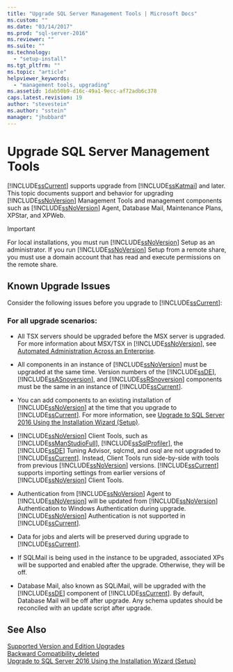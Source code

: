 ```yaml
---
title: "Upgrade SQL Server Management Tools | Microsoft Docs"
ms.custom: ""
ms.date: "03/14/2017"
ms.prod: "sql-server-2016"
ms.reviewer: ""
ms.suite: ""
ms.technology: 
  - "setup-install"
ms.tgt_pltfrm: ""
ms.topic: "article"
helpviewer_keywords: 
  - "management tools, upgrading"
ms.assetid: 1dab50b9-d16c-49a1-9ecc-af72adb6c378
caps.latest.revision: 19
author: "stevestein"
ms.author: "sstein"
manager: "jhubbard"
---
```

# Upgrade SQL Server Management Tools
  [!INCLUDE[ssCurrent](../../includes/sscurrent-md.md)] supports upgrade from [!INCLUDE[ssKatmai](../../includes/sskatmai-md.md)] and later. This topic documents support and behavior for upgrading [!INCLUDE[ssNoVersion](../../includes/ssnoversion-md.md)] Management Tools and management components such as [!INCLUDE[ssNoVersion](../../includes/ssnoversion-md.md)] Agent, Database Mail, Maintenance Plans, XPStar, and XPWeb.  
  
> [!IMPORTANT]  
>  For local installations, you must run [!INCLUDE[ssNoVersion](../../includes/ssnoversion-md.md)] Setup as an administrator. If you run [!INCLUDE[ssNoVersion](../../includes/ssnoversion-md.md)] Setup from a remote share, you must use a domain account that has read and execute permissions on the remote share.  
  
## Known Upgrade Issues  
 Consider the following issues before you upgrade to [!INCLUDE[ssCurrent](../../includes/sscurrent-md.md)]:  
  
### For all upgrade scenarios:  
  
-   All TSX servers should be upgraded before the MSX server is upgraded. For more information about MSX/TSX in [!INCLUDE[ssNoVersion](../../includes/ssnoversion-md.md)], see [Automated Administration Across an Enterprise](http://msdn.microsoft.com/library/44d8365b-42bd-4955-b5b2-74a8a9f4a75f).  
  
-   All components in an instance of [!INCLUDE[ssNoVersion](../../includes/ssnoversion-md.md)] must be upgraded at the same time. Version numbers of the [!INCLUDE[ssDE](../../includes/ssde-md.md)], [!INCLUDE[ssASnoversion](../../includes/ssasnoversion-md.md)], and [!INCLUDE[ssRSnoversion](../../includes/ssrsnoversion-md.md)] components must be the same in an instance of [!INCLUDE[ssCurrent](../../includes/sscurrent-md.md)].  
  
-   You can add components to an existing installation of [!INCLUDE[ssNoVersion](../../includes/ssnoversion-md.md)] at the time that you upgrade to [!INCLUDE[ssCurrent](../../includes/sscurrent-md.md)]. For more information, see [Upgrade to SQL Server 2016 Using the Installation Wizard &#40;Setup&#41;](../../database-engine/install-windows/upgrade-sql-server-using-the-installation-wizard-setup.md).  
  
-   [!INCLUDE[ssNoVersion](../../includes/ssnoversion-md.md)] Client Tools, such as [!INCLUDE[ssManStudioFull](../../includes/ssmanstudiofull-md.md)], [!INCLUDE[ssSqlProfiler](../../includes/sssqlprofiler-md.md)], the [!INCLUDE[ssDE](../../includes/ssde-md.md)] Tuning Advisor, sqlcmd, and osql are not upgraded to [!INCLUDE[ssCurrent](../../includes/sscurrent-md.md)]. Instead, Client Tools run side-by-side with tools from previous [!INCLUDE[ssNoVersion](../../includes/ssnoversion-md.md)] versions. [!INCLUDE[ssCurrent](../../includes/sscurrent-md.md)] supports importing settings from earlier versions of [!INCLUDE[ssNoVersion](../../includes/ssnoversion-md.md)] Client Tools.  
  
-   Authentication from [!INCLUDE[ssNoVersion](../../includes/ssnoversion-md.md)] Agent to [!INCLUDE[ssNoVersion](../../includes/ssnoversion-md.md)] will be updated from [!INCLUDE[ssNoVersion](../../includes/ssnoversion-md.md)] Authentication to Windows Authentication during upgrade. [!INCLUDE[ssNoVersion](../../includes/ssnoversion-md.md)] Authentication is not supported in [!INCLUDE[ssCurrent](../../includes/sscurrent-md.md)].  
  
-   Data for jobs and alerts will be preserved during upgrade to [!INCLUDE[ssCurrent](../../includes/sscurrent-md.md)].  
  
-   If SQLMail is being used in the instance to be upgraded, associated XPs will be supported and enabled after the upgrade. Otherwise, they will be off.  
  
-   Database Mail, also known as SQLiMail, will be upgraded with the [!INCLUDE[ssDE](../../includes/ssde-md.md)] component of [!INCLUDE[ssCurrent](../../includes/sscurrent-md.md)]. By default, Database Mail will be off after upgrade. Any schema updates should be reconciled with an update script after upgrade.  
  
## See Also  
 [Supported Version and Edition Upgrades](../../database-engine/install-windows/supported-version-and-edition-upgrades.md)   
 [Backward Compatibility_deleted](http://msdn.microsoft.com/library/15d9117e-e2fa-4985-99ea-66a117c1e9fd)   
 [Upgrade to SQL Server 2016 Using the Installation Wizard &#40;Setup&#41;](../../database-engine/install-windows/upgrade-sql-server-using-the-installation-wizard-setup.md)  
  
  